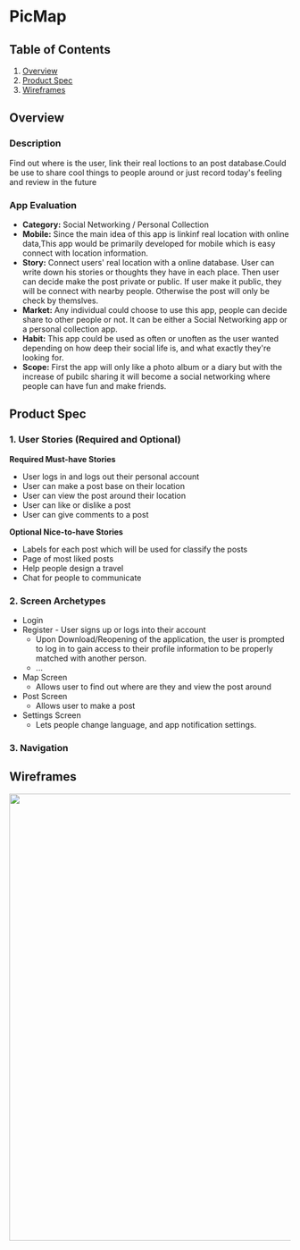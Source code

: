 # PicMap
## Table of Contents
1. [Overview](#Overview)
1. [Product Spec](#Product-Spec)
1. [Wireframes](#Wireframes)

## Overview
### Description
Find out where is the user, link their real loctions to an post database.Could be use to share cool things to people around or just record today's feeling and review in the future

### App Evaluation
- **Category:** Social Networking / Personal Collection
- **Mobile:** Since the main idea of this app is linkinf real location with online data,This app would be primarily developed for mobile which is easy connect with location information.
- **Story:** Connect users' real location with a online database. User can write down his stories or thoughts they have in each place. Then user can decide make the post private or public. If user make it public, they will be connect with nearby people. Otherwise the post will only be check by themslves.
- **Market:** Any individual could choose to use this app, people can decide share to other people or not. It can be either a Social Networking app or a personal collection app.
- **Habit:** This app could be used as often or unoften as the user wanted depending on how deep their social life is, and what exactly they're looking for.
- **Scope:** First the app will only like a photo album or a diary but with the increase of pubilc sharing it will become a social networking where people can have fun and make friends.
## Product Spec
### 1. User Stories (Required and Optional)

**Required Must-have Stories**

* User logs in and logs out their personal account
* User can make a post base on their location
* User can view the post around their location
* User can like or dislike a post
* User can give comments to a post

**Optional Nice-to-have Stories**

* Labels for each post which will be used for classify the posts 
* Page of most liked posts
* Help people design a travel
* Chat for people to communicate

### 2. Screen Archetypes

* Login 
* Register - User signs up or logs into their account
   * Upon Download/Reopening of the application, the user is prompted to log in to gain access to their profile information to be properly matched with another person. 
   * ...
* Map Screen
   * Allows user to find out where are they and view the post around
* Post Screen
   * Allows user to make a post
* Settings Screen
   * Lets people change language, and app notification settings.

### 3. Navigation

## Wireframes
<img src="https://ibb.co/2sCQsCR" width=800><br>
